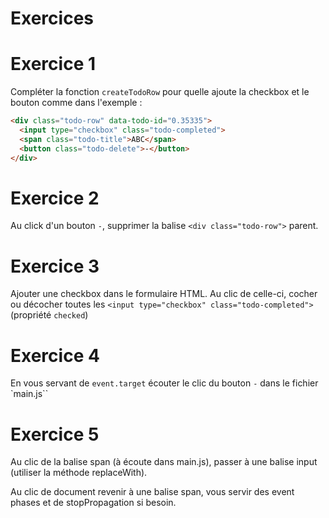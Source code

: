 # Exercices

# Exercice 1

Compléter la fonction `createTodoRow` pour quelle ajoute la checkbox et le bouton comme dans l'exemple :

```html
<div class="todo-row" data-todo-id="0.35335">
  <input type="checkbox" class="todo-completed">
  <span class="todo-title">ABC</span>
  <button class="todo-delete">-</button>
</div>
```

# Exercice 2

Au click d'un bouton `-`, supprimer la balise `<div class="todo-row">` parent.

# Exercice 3

Ajouter une checkbox dans le formulaire HTML.
Au clic de celle-ci, cocher ou décocher toutes les `<input type="checkbox" class="todo-completed">` (propriété `checked`)

# Exercice 4

En vous servant de `event.target` écouter le clic du bouton `-` dans le fichier `main.js``

# Exercice 5

Au clic de la balise span (à écoute dans main.js), passer à une balise input (utiliser la méthode replaceWith).

Au clic de document revenir à une balise span, vous servir des event phases et de stopPropagation si besoin.

